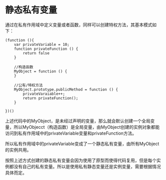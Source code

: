 # 静态私有变量

通过在私有作用域中定义变量或者函数，同样可以创建特权方法，其基本模式如下：

```
(function (){
    var privateVariable = 10;
    function privateFunction () {
        return false
    }

    //构造函数
    MyObject = function () {
    }

    //公有/特权方法
    MyObject.prototype.publicMethod = function () {
        privateVaraiable++;
        return privateFunction();
    }

})()
```

上述代码中的MyObject，是未经过声明的变量，那么就会默认创建一个全局变量，所以MyObjecct（构造函数）是全局变量，由MyObject创建的实例对象都能访问到私有作用域中的privateVariable变量和privateFunction方法。

所以私有作用域中的privateVariable变成了一个静态私有变量，由所有MyObject的实例共用。

按照上述方式创建的静态私有变量会因为使用了原型而使得代码复用，但是每个实例都没有自己的私有变量。所以是使用私有静态变量还是实例变量，需要根据情况具体而定。

